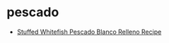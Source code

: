 # pescado

 * [Stuffed Whitefish Pescado Blanco Relleno Recipe](index/s/stuffed-whitefish-pescado-blanco-relleno-recipe.json)
